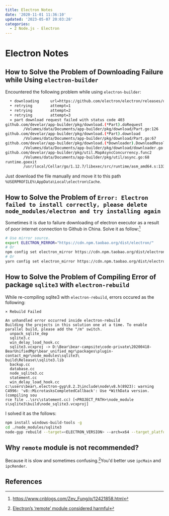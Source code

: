 ```yaml
---
title: Electron Notes
date: '2020-11-01 11:36:10'
updated: '2023-05-07 20:03:28'
categories:
  - 2 Node.js - Electron
---
```

# Electron Notes

## How to Solve the Problem of Downloading Failure while Using `electron-builder`

Encountered the following problem while using `electron-builder`:

```sh
  • downloading     url=https://github.com/electron/electron/releases/download/v8.2.3/electron-v8.2.3-win32-x64.zip size=71 MB parts=8
  • retrying        attempt=1
  • retrying        attempt=2
  • retrying        attempt=3
  ⨯ part download request failed with status code 403
github.com/develar/app-builder/pkg/download.(*Part).doRequest
        /Volumes/data/Documents/app-builder/pkg/download/Part.go:126
github.com/develar/app-builder/pkg/download.(*Part).download
        /Volumes/data/Documents/app-builder/pkg/download/Part.go:67
github.com/develar/app-builder/pkg/download.(*Downloader).DownloadResolved.func1.1
        /Volumes/data/Documents/app-builder/pkg/download/downloader.go:107
github.com/develar/app-builder/pkg/util.MapAsyncConcurrency.func2
        /Volumes/data/Documents/app-builder/pkg/util/async.go:68
runtime.goexit
        /usr/local/Cellar/go/1.12.7/libexec/src/runtime/asm_amd64.s:1337  
```

Just download the file manually and move it to this path `%USERPROFILE%\AppData\Local\electron\Cache`.

## How to Solve the Problem of `Error: Electron failed to install correctly, please delete node_modules/electron and try installing again`

Sometimes it is due to failure downloading of electron executor as a result of poor internet connection to Github in China. Solve it as follow:[^2]

```sh
# Use mirror source.
export ELECTRON_MIRROR="https://cdn.npm.taobao.org/dist/electron/"
# Or
npm config set electron_mirror https://cdn.npm.taobao.org/dist/electron/
# Or
yarn config set electron_mirror https://cdn.npm.taobao.org/dist/electron/
```

## How to Solve the Problem of Compiling Error of package `sqlite3` with `electron-rebuild`

While re-compiling sqlite3 with `electron-rebuild`, errors occured as the following:

```
× Rebuild Failed

An unhandled error occurred inside electron-rebuild
Building the projects in this solution one at a time. To enable parallel build, please add the "/m" switch.
  unpack_sqlite_dep
  sqlite3.c
  win_delay_load_hook.cc
  sqlite3.vcxproj -> D:\Bear\bear-campsite\code-private\20200418-BearUnifiedMgr\bear_unified_mgr\packages\plugin-contact_mgr\node_modules\sqlite3\
build\Release\\sqlite3.lib
  backup.cc
  database.cc
  node_sqlite3.cc
  statement.cc
  win_delay_load_hook.cc
c:\users\bear\.electron-gyp\8.2.3\include\node\v8.h(8923): warning C4996: 'v8::MicrotasksCompletedCallback': Use *WithData version. (compiling sou
rce file ..\src\statement.cc) [<PROJECT_PATH>\node_module
s\sqlite3\build\node_sqlite3.vcxproj]
```

I solved it as the follows:

```sh
npm install windows-build-tools -g
cd ./node_modules/sqlite3
node-gyp rebuild --target=<ELECTRON_VERSION> --arch=x64 --target_platform=win32 --dist-url=https://atom.io/download/atom-shell --module_name=node_sqlite3 --module_path=../lib/binding/electron-v<ELECTRON_VERSION>-win32-ia32
```

## Why `remote` module is not recommended?

Because it is slow and sometimes confusing.[^4]You'd better use `ipcMain` and `ipcRender`.

## References

[^1]: <https://github.com/electron-userland/electron-builder/issues/3115>
[^2]: <https://www.cnblogs.com/Zev_Fung/p/12421858.html>
[^3]: <https://blog.csdn.net/zoepriselife316/article/details/89954383>
[^4]: [Electron’s ‘remote’ module considered harmful](https://medium.com/@nornagon/electrons-remote-module-considered-harmful-70d69500f31)

